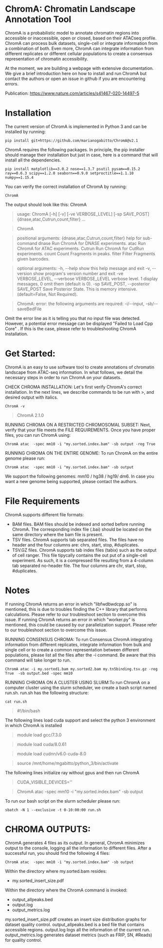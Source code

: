 # ChromA: Chromatin Landscape Annotation Tool

ChromA is a probabilistic model to annotate chromatin regions into accessible or inaccessible, open or closed, based on their ATACseq profile. ChromA can process bulk datasets, single-cell or integrate information from a combination of both. Even more, ChromA can integrate information from different replicates or different cellular populations to create a consensus representation of chromatin accessibility.

At the moment, we are building a webpage with extensive documentation. We give a brief introduction here on how to install and run ChromA but contact the authors or open an issue in github if you are encountering errors.

Publication: https://www.nature.com/articles/s41467-020-14497-5

# Installation
The current version of ChromA is implemented in Python 3 and can be installed by running:

    pip install git+https://github.com/marianogabitto/ChromA@v2.1

ChromA requires the following packages. In principle, the pip installer should manage their installation but just in case, here is a command that will install all the dependencies.

    pip install matplotlib==3.0.2 nose==1.3.7 psutil pysam==0.15.2 ray==0.6.3 scipy==1.2.0 seaborn==0.9.0 setproctitle==1.1.10 numpy==1.15.4

You can verify the correct installation of ChromA by running:

    ChromA

The output should look like this:
    ChromA
>usage: ChromA [-h] [-v] [-ve VERBOSE_LEVEL] [-sp SAVE_POST]
              {dnase,atac,Cutrun,count,filter} ...

>ChromA

>positional arguments:
  {dnase,atac,Cutrun,count,filter}
                        help for sub-command
    dnase               Run ChromA for DNASE experiments.
    atac                Run ChromA for ATAC experiments.
    Cutrun              Run ChromA for CutRun experiments.
    count               Count Fragments in peaks.
    filter              Filter Fragments given barcodes.

>optional arguments:
  -h, --help            show this help message and exit
  -v, --version         show program's version number and exit
  -ve VERBOSE_LEVEL, --verbose VERBOSE_LEVEL
                        verbose level. 1 display messages, 0 omit them
                        (default is 0).
  -sp SAVE_POST, --posterior SAVE_POST
                        Save Posterior State. This is memory intensive.
                        (default=False, Not Required).

>ChromA: error: the following arguments are required: -i/--input, -sb/--saveBedFile

Omit the error line as it is telling you that no input file was detected. However, a potential error message can be displayed "Failed to Load Cpp Core" . If this is the case, please refer to troubleshooting ChromA Installation.


# Get Started:
ChromA is an easy to use software tool to create annotations of chromatin landscape from ATAC-seq information. In what follows, we detail the necessary steps in order to run ChromA on your datasets.

CHECK CHROMA INSTALLATION:  Let's first verify ChromA's correct installation. In the next lines, we describe commands to be run with >, and desired output with italics.

    ChromA -v
> ChromA 2.1.0

RUNNING CHROMA ON A RESTRICTED CHROMOSOMAL SUBSET:  Next, verify that your file meets the FILE REQUIREMENTS. Once you have proper files, you can run ChromA using:

    ChromA atac  -spec mm10 -i "my.sorted.index.bam" -sb output -reg True

RUNNING CHROMA ON THE ENTIRE GENOME: To run ChromA on the entire genome please run:

    ChromA atac  -spec mm10 -i "my.sorted.index.bam" -sb output

We support the following genomes: mm10 / hg38 / hg19/ dm6. In case you want a new genome being supported, please contact the authors.

# File Requirements
ChromA supports different file formats:
* BAM files. BAM files should be indexed and sorted before running ChromA. The corresponding index file (.bai) should be located on the same directory where the bam file is present.
* TSV files. ChromA supports tab separated files. The files have no header and the four columns are: chrs, start, stop, #duplicates.
* TSV.GZ files. ChromA supports tab index files (tabix) such as the output of cell ranger. This file tipycally contains the out put of a single-cell experiment. As such, it is a compressed file resulting from a 4-column tab separated no-header file. The four columns are chr, start, stop, #duplicates.  

# Notes
If running ChromA returns an error in which "libfwdbwdcpp.so" is mentioned, this is due to troubles finding the C++ library that performs calculations. Please refer to our troubleshoot section to overcome this issue.
If running ChromA returns an error in which "worker.py" is mentioned, this could be caused by our parallelization support. Please refer to our troubleshoot section to overcome this issue.

RUNNING CONSENSUS CHROMA: To run Consensus ChromA integrating information from different replicates, integrate information from bulk and single cell or to create a common representation between different populations, please list all the files after the -i command. Be aware that this command will take longer to run.

    ChromA atac -i my.sorted1.bam my.sorted2.bam my.tn5binding.tsv.gz -reg True  -sb output.bed -spec mm10

RUNNING CHROMA ON A CLUSTER USING SLURM:To run ChromA on a computer cluster using the slurm scheduler, we create a bash script named run.sh. run.sh has the following structure:

    cat run.sh
    
> #!/bin/bash

The following lines load cuda support and select the python 3 environment in which ChromA is installed

> module load gcc/7.3.0

> module load cuda/8.0.61

> module load cudnn/v6.0-cuda-8.0

> source /mnt/home/mgabitto/python_3/bin/activate

The following lines initialize ray without gpus and then run ChromA

>CUDA_VISIBLE_DEVICES=''

> ChromA atac  -spec mm10 -i "my.sorted.index.bam" -sb output

To run our bash script on the slurm scheduler please run:

    sbatch -N 1 --exclusive -t 0-10:00:00 run.sh

# CHROMA OUTPUTS:
ChromA generates 4 files as its output. In general, ChromA minimizes output to the console, logging all the information to different files. After a successful run, you should find the following 4 files:

    ChromA atac  -spec mm10 -i "my.sorted.index.bam" -sb output

Within the directory where my.sorted.bam resides:
* my.sorted_insert_size.pdf

Within the directory where the ChromA command is invoked:
* output_allpeaks.bed
* output.log
* output_metrics.log

my.sorted_insert_size.pdf creates an insert size distribution graphs for dataset quality control.
output_allpeaks.bed is a bed file that contains accessible regions.
output.log logs all the information of the current run.
output_metrics.log generates dataset metrics (such as FRIP, SN, #Reads) for quality control.
